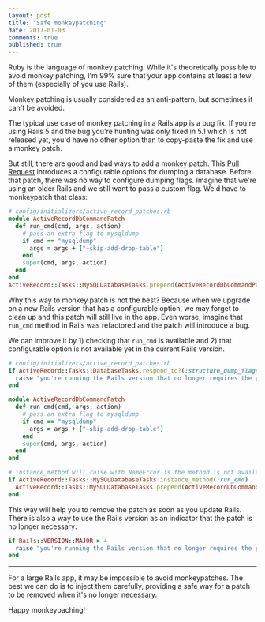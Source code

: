 ```yaml
---
layout: post
title: "Safe monkeypatching"
date: 2017-01-03
comments: true
published: true
---
```


Ruby is the language of monkey patching. While it's theoretically possible to avoid monkey patching, I'm 99% sure that your app contains at least a few of them (especially of you use Rails).

Monkey patching is usually considered as an anti-pattern, but sometimes it can't be avoided.

The typical use case of monkey patching in a Rails app is a bug fix. If you're using Rails 5 and the bug you're hunting was only fixed in 5.1 which is not released yet, you'd have no other option than to copy-paste the fix and use a monkey patch.

But still, there are good and bad ways to add a monkey patch. This [Pull Request](https://github.com/rails/rails/pull/27437) introduces a configurable options for dumping a database. Before that patch, there was no way to configure dumping flags. Imagine that we're using an older Rails and we still want to pass a custom flag. We'd have to monkeypatch that class:

```ruby
# config/initializers/active_record_patches.rb
module ActiveRecordDbCommandPatch
  def run_cmd(cmd, args, action)
    # pass an extra flag to mysqldump
    if cmd == "mysqldump"
      args = args + ["—skip-add-drop-table"]
    end
    super(cmd, args, action)
  end
end
ActiveRecord::Tasks::MySQLDatabaseTasks.prepend(ActiveRecordDbCommandPatch)
```

Why this way to monkey patch is not the best? Because when we upgrade on a new Rails version that has a configurable option, we may forget to clean up and this patch will still live in the app. Even worse, imagine that `run_cmd` method in Rails was refactored and the patch will introduce a bug.

We can improve it by 1) checking that `run_cmd` is available and 2) that configurable option is not available yet in the current Rails version.

```ruby
# config/initializers/active_record_patches.rb
if ActiveRecord::Tasks::DatabaseTasks.respond_to?(:structure_dump_flags)
  raise "you're running the Rails version that no longer requires the patch"
end

module ActiveRecordDbCommandPatch
  def run_cmd(cmd, args, action)
    # pass an extra flag to mysqldump
    if cmd == "mysqldump"
      args = args + ["—skip-add-drop-table"]
    end
    super(cmd, args, action)
  end
end

# instance_method will raise with NameError is the method is not available
if ActiveRecord::Tasks::MySQLDatabaseTasks.instance_method(:run_cmd)
  ActiveRecord::Tasks::MySQLDatabaseTasks.prepend(ActiveRecordDbCommandPatch)
end
```

This way will help you to remove the patch as soon as you update Rails. There is also a way to use the Rails version as an indicator that the patch is no longer necessary:

```ruby
if Rails::VERSION::MAJOR > 4
  raise "you're running the Rails version that no longer requires the patch"
end
```

* * *

For a large Rails app, it may be impossible to avoid monkeypatches. The best we can do is to inject them carefully, providing a safe way for a patch to be removed when it's no longer necessary.

Happy monkeypaching!
